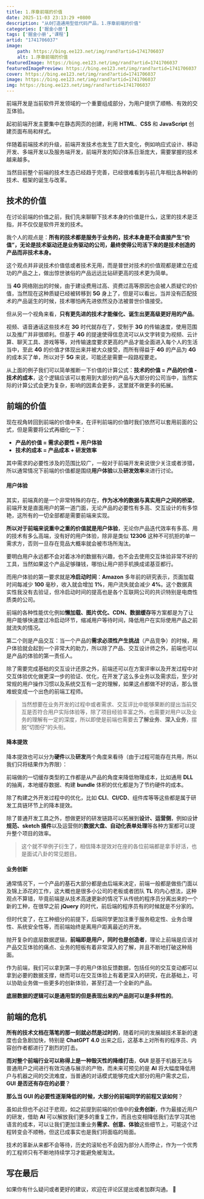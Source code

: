 ```yaml
---
title: 1.序章前端的价值
date: 2025-11-03 23:13:29 +0800
description: "从0打造通用型低代码产品，1.序章前端的价值"
categories: ['掘金小册']
tags: ['掘金小册','课程']
artid: "1741706037"
image:
    path: https://bing.ee123.net/img/rand?artid=1741706037
    alt: 1.序章前端的价值
featuredImage: https://bing.ee123.net/img/rand?artid=1741706037
featuredImagePreview: https://bing.ee123.net/img/rand?artid=1741706037
cover: https://bing.ee123.net/img/rand?artid=1741706037
image: https://bing.ee123.net/img/rand?artid=1741706037
img: https://bing.ee123.net/img/rand?artid=1741706037
---
```


前端开发是当前软件开发领域的一个重要组成部分，为用户提供了顺畅、有效的交互体验。

起初前端开发主要集中在静态网页的创建，利用 **HTML**、**CSS** 和 **JavaScript** 创建页面布局和样式。

伴随着前端技术的升级，前端开发技术也发生了巨大变化，例如响应式设计、移动开发、多端开发以及服务端开发，前端开发的知识体系日渐庞大，需要掌握的技术越来越多。

当然目前整个前端的技术生态已经趋于完善，已经很难看到与前几年相比各种新的技术、框架的诞生与改革。

## 技术的价值

在讨论前端的价值之前，我们先来聊聊下技术本身的价值是什么，这里的技术是泛指，并不仅仅是软件开发的技术。

我个人的观点是：**所有的技术都是服务于业务的，技术本身是不会直接产生“价值”，无论是技术驱动还是业务驱动的公司，最终使得公司活下来的是技术创造的产品而非技术本身。**

这个观点并非说技术价值低或者技术无用，而是普世对技术的价值观都是建立在成功的产品之上，做出惊世骇俗的产品远远比钻研更高的技术更为简单。

当 **4G** 网络刚出的时候，由于建设费用过高、资费过高等原因也会被人质疑它的价值，当然现在这种质疑已经被转移到 **5G** 身上了，但是可以看出，当并没有匹配技术的产品诞生的时候，技术哪怕再先进依然没办法被普世价值接受。

但从另一个视角来看，**只有更先进的技术才能催化、诞生出更高级更好用的产品**。

视频、语音通话这些技术在 **3G** 时代就存在了，受制于 **3G** 的传输速度，使用范围以及推广并非很顺利。但基于 **4G** 的提速使得信息流可以从文字转变为视频、云计算、聊天工具、游戏等等，对传输速度要求更高的产品才能全面进入每个人的生活当中，至此 **4G** 的价值才体现出来并被大众接受，而所有得益于 **4G** 的产品为 **4G** 的成本买了单，所以对于 **5G** 来说，可能还是需要一段路程要走。

从上面的例子我们可以简单推断一下价值的计算公式：**技术的价值 = 产品的价值 - 技术的成本**，这个逻辑应该可以套用到大部分的产品与大部分的公司当中，当然实际的计算公式会更为复杂，影响的因素会更多，这里就不做更多的拓展。

## 前端的价值

现在视角转回到前端的价值中来，在评判前端的价值时我们依然可以套用前面的公式，但是需要将公式再细化一下：
- **产品的价值 = 需求必要性 + 用户体验**
- **技术的成本 = 产品成本 + 研发效率**

其中需求的必要性涉及的范围比较广，一般对于前端开发来说很少关注或者涉猎，所以通常情况下前端的价值都是围绕**用户体验**以及**研发效率**来进行讨论。

#### 用户体验

其实，前端真的是一个非常特殊的存在，**作为冰冷的数据与真实用户之间的桥梁**，前端开发是直面用户的第一道门面，无论产品的必要性有多高、交互设计的有多惊艳，这所有的一切全部都是需要前端来实现。

**所以对于前端来说重中之重的价值就是用户体验**，无论你产品迭代效率有多高、用的技术有多么高端，没有好的用户体验，除非是类似 **12306** 这种不可抗拒的单一需求方，否则一旦存在竞品大概率就会被市场所淘汰。

要明白用户永远都不会对着冰冷的数据有兴趣，也不会去使用交互体验非常不好的工具，当然如果这个产品足够赚钱，哪怕让用户把手机换成诺基亚都行。

而用户体验的第一要求就是**冷启动时间**：**Amazon** 多年前的研究表示，页面加载时间每减少 **100** 毫秒，收入就会增加 **1%**，用户流失就会减少 **4%**。这个数据真实性我没有去验证，但冷启动时间的提高也是各个互联网公司的共识特别是电商性质类的公司。

前端的各种性能优化例如**懒加载、图片优化、CDN、数据缓存**等方案都是为了让用户能够快速度过冷启动环节，缩减用户等待时间，降低用户在实际使用产品之前就流失的情况。

第二个则是产品交互：当一个产品的**需求必须性产生挑战**（产品竞争）的时候，用户体验就会起到一个非常大的助力，所以除了产品、交互设计师之外，前端也可以是产品的体验的第一责任人。

除了需要完成基础的交互设计还原之外，前端还可以在方案评审以及开发过程中对交互体验优化做更深一步的验证、优化，在开发了这么多业务以及需求后，至少对常规的用户操作习惯以及系统交互有一定的理解，如果这点都做不好的话，那么很难蜕变成一个出色的前端工程师。

> 当然想要在业务开发的过程中或者需求、交互评比中能够果断的提出当前交互是否符合用户实际体验等，除了项目经验丰富之外，也需要对用户以及业务的理解有一定的深度，所以即使是前端也需要去**了解业务**、**深入业务**，摆脱”切图仔“的头衔。

#### 降本提效

降本提效也可以分为**硬件**以及**研发**两个角度来看待（由于过程可能存在共用，所以我们只将结果作为界限）：

前端做的一切缓存类型的工作都是从产品的角度来降低物理成本，比如通用 **DLL** 的抽离，本地缓存数据、构建 **bundle** 体积的优化都是为了节约硬件的成本。

除了构建之外开发过程中的优化，比如 **CLI**、**CI/CD**、组件库等等这些都是属于研发工具链环节上的降本提效。

除了普通开发工具之外，想做更好的研发链路可以拓展到**设计、运营侧**，例如设**计规范、sketch 插件**以及运营侧的**数据大盘、自动化表单处理**等各种方案都可以提升整个项目的效率。

> 这个就不举例子衍生了，相信降本提效对在座的各位前端都是拿手好活，也是面试八卦的常见题目。

#### 业务创新

通常情况下，一个产品的基石大部分都是由后端来决定，前端一般都是做些门面以及锦上添花的工作，这大概也是很多小公司的老板或者团队 **TL** 的内心想法，这种观点不算错，毕竟前端是从技术高速更新的情况下从传统的程序员分离出来的一个新的工种，在很早之前 **jQuery** 的时代，前后端的程序员有的时候就是不分家的。

但时代变了，在工种细分的前提下，后端同学更加注重于服务稳定性、业务合理性、系统安全性等，而前端始终是离用户距离最近的开发。

抛开复杂的底层数据逻辑，**前端即是用户，同时也是创造者**，理论上前端是应该对产品交互体验的痛点、业务的短板有着非常深入的了解，并且不断地打破这种局面。

作为前端，我们可以拿到第一手的用户体验反馈数据，包括任何的交互变动都可以拿到必要的数据支撑，继而可以在交互体验上有着更深入的研究，在此基础上，可以协助业务做一些更多的创新体验，甚至打造一个全新的产品。

**底层数据的逻辑可以是通用型的但是表现出来的产品则可以是多样性的**。

## 前端的危机

**所有的技术文档在落笔的那一刻就必然是过时的**，随着时间的发展越技术革新的速度也会急剧加快，特别是 **ChatGPT 4.0** 出来之后，这基本上对所有的程序员、内容创作者都进行了剧烈的打击。

**而对整个前端行业可以称得上是一种毁灭性的降维打击**，**GUI** 是基于机器无法与普通用户之间进行有效沟通与展示的产物，而未来可预见的是 **AI** 将大幅度降低用户与机器之间的交流难度，当普通的对话模式能够完成大部分的用户需求之后，**GUI** **是否还有存在的必要**？

**那么当 **GUI** 的必要性逐渐降低的时候，大部分的前端同学的前程又该如何**？

虽如此但也不必过于悲观，如之前提到前端的价值中的**业务创新**，作为最接近用户的研发，借助 **AI** 可以解放我们更多的重复工作，而且也变相降低我们去学习其他语言的成本，可以让我们更加注重业务**需求、创意、体验**这些细节上，可能这个过程转变会不顺畅，但这已成事实也是我们将面临的局面。

技术的革新从来都不会等待，历史的滚轮也不会因为部分人而停止，作为一个优秀的工程师只有不断地持续学习才能避免被淘汰。

## 写在最后

如果你有什么疑问或者更好的建议，欢迎在评论区提出或者加群沟通。 👏
